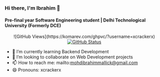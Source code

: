 ### Hi there, I'm Ibrahim 👋

#### Pre-final year Software Engineering student | Delhi Technological University (Formerly DCE) 
<!--
<img alt="Profile Views" src="https://media.giphy.com/media/AYMKkDwavwA9Y72Frn/giphy.gif"/>
![Anshul's wakatime stats](https://github-readme-stats.vercel.app/api/wakatime?username=anshulforyou&show_icons=true)
-->
<!--
![](https://komarev.com/ghpvc/?username=xcrackerx&label=PROFILE+VIEWS&color=blue&style=plastic)

<img height="180em" src="https://github-readme-stats.vercel.app/api?username=xcrackerx&show_icons=true&hide_border=true&&count_private=true&include_all_commits=true" />

![Anshul's top languages](https://github-readme-stats.vercel.app/api/top-langs/?username=xcrackerx&layout=compact&show_icons=true)
-->
<p align="center">
![GitHub Views](https://komarev.com/ghpvc/?username=xcrackerx)
</br>
<a href="https://github.com/xcrackerx"><img alt="GitHub Status" src="https://github-readme-stats.vercel.app/api?username=xcrackerx&hide=contribs&show_icons=true&include_all_commits=true&count_private=true"/></a>
</p>

- 🌱 I’m currently learning Backend Development
- 👯 I’m looking to collaborate on Web Development projects
- 📫 How to reach me: mailto:mohdibrahimmallick@gmail.com
- 😄 Pronouns: xcrackerx

<!--
- 🔭 I’m currently working on ...
- 🌱 I’m currently learning ...
- 👯 I’m looking to collaborate on ...
- 🤔 I’m looking for help with ...
- 💬 Ask me about ...
- 📫 How to reach me: ...
- 😄 Pronouns: ...
- ⚡ Fun fact: ...
-->
